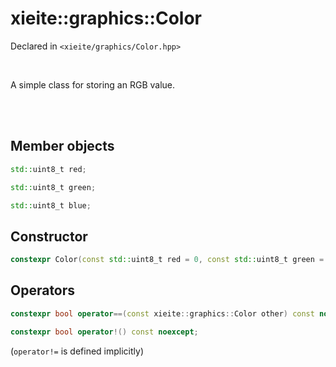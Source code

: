 # xieite::graphics::Color
Declared in `<xieite/graphics/Color.hpp>`

<br/>

A simple class for storing an RGB value.

<br/><br/>

## Member objects
```cpp
std::uint8_t red;
```
```cpp
std::uint8_t green;
```
```cpp
std::uint8_t blue;
```

## Constructor
```cpp
constexpr Color(const std::uint8_t red = 0, const std::uint8_t green = 0, const std::uint8_t blue = 0) noexcept;
```

## Operators
```cpp
constexpr bool operator==(const xieite::graphics::Color other) const noexcept;
```
```cpp
constexpr bool operator!() const noexcept;
```
(`operator!=` is defined implicitly)
